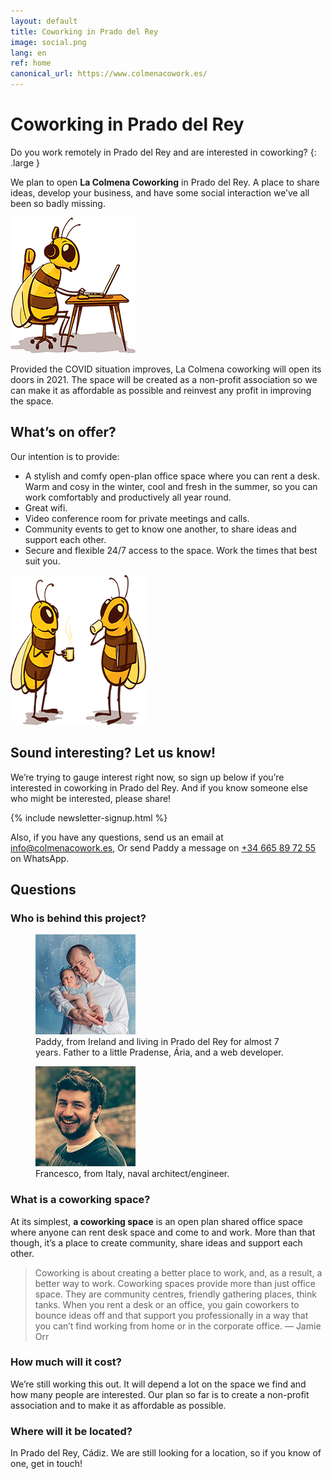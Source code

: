 ```yaml
---
layout: default
title: Coworking in Prado del Rey
image: social.png
lang: en
ref: home
canonical_url: https://www.colmenacowork.es/
---
```


<h1 class="main-heading">Coworking <span class="prado"><span class="en">in</span> Prado del Rey</span></h1>

Do you work remotely in Prado del Rey and are interested in coworking?
{: .large }

We plan to open **La Colmena Coworking** in Prado del Rey. A place to share ideas, develop your business, and have some social interaction we’ve all been so badly missing.

<img
  class="bee-sitting"
  src="/assets/images/bee-sitting.png"
  srcset="/assets/images/bee-sitting@2x.png 2x"
  alt="An illustration of a bee seated working on a laptop"
  height="217"
  width="200"
  loading="lazy"
/>

Provided the COVID situation improves, La Colmena coworking will open its doors in 2021. The space will be created as a non-profit association so we can make it as affordable as possible and reinvest any profit in improving the space.

## What’s on offer?

Our intention is to provide:

- A stylish and comfy open-plan office space where you can rent a desk. Warm and cosy in the winter, cool and fresh in the summer, so you can work comfortably and productively all year round.
- Great wifi.
- Video conference room for private meetings and calls.
- Community events to get to know one another, to share ideas and support each other.
- Secure and flexible 24/7 access to the space. Work the times that best suit you.

<img
  class="bees-talking"
  src="/assets/images/bees-talking.png"
  srcset="/assets/images/bees-talking@2x.png 2x"
  alt="An illustration of dos bees chatting with a coffee"
  height="240"
  width="217"
  loading="lazy"
/>

## Sound interesting? Let us know!

We’re trying to gauge interest right now, so sign up below if you’re interested in coworking in Prado del Rey. And if you know someone else who might be interested, please share!

{% include newsletter-signup.html %}

Also, if you have any questions, send us an email at <a href="mailto:info@colmenacowork.es">info@colmenacowork.es</a>, Or send Paddy a message on <a href="https://api.whatsapp.com/send?phone=34665897255">+34 665 89 72 55</a> on WhatsApp.

## Questions

### Who is behind this project?

<div class="bio-grid">
  <figure class="bio-figure">
    <img
      src="/assets/images/paddy.jpg"
      srcset="/assets/images/paddy@2x.jpg 2x"
      alt="Photo of Paddy and his daughter, Ária"
      height="160"
      width="160"
      loading="lazy"
    />
    <figcaption>Paddy, from Ireland and living in Prado del Rey for almost 7 years. Father to a little Pradense, Ária, and a web developer.</figcaption>
  </figure>

  <figure class="bio-figure">
    <img
      src="/assets/images/francesco.jpg"
      srcset="/assets/images/francesco@2x.jpg 2x"
      alt="Photo of Francesco"
      height="160"
      width="160"
      loading="lazy"
    />
    <figcaption>Francesco, from Italy, naval architect/engineer.</figcaption>
  </figure>
</div>

### What is a coworking space?

At its simplest, **a coworking space** is an open plan shared office space where anyone can rent desk space and come to and work. More than that though, it’s a place to create community, share ideas and support each other.

> Coworking is about creating a better place to work, and, as a result, a better way to work. Coworking spaces provide more than just office space. They are community centres, friendly gathering places, think tanks. When you rent a desk or an office, you gain coworkers to bounce ideas off and that support you professionally in a way that you can’t find working from home or in the corporate office. &mdash; Jamie Orr

### How much will it cost?

We’re still working this out. It will depend a lot on the space we find and how many people are interested. Our plan so far is to create a non-profit association and to make it as affordable as possible.

### Where will it be located?

In Prado del Rey, Cádiz. We are still looking for a location, so if you know of one, get in touch!
